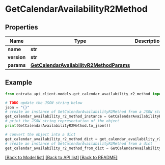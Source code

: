 # GetCalendarAvailabilityR2Method


## Properties

Name | Type | Description | Notes
------------ | ------------- | ------------- | -------------
**name** | **str** |  | 
**version** | **str** |  | [optional] 
**params** | [**GetCalendarAvailabilityR2MethodParams**](GetCalendarAvailabilityR2MethodParams.md) |  | [optional] 

## Example

```python
from entrata_api_client.models.get_calendar_availability_r2_method import GetCalendarAvailabilityR2Method

# TODO update the JSON string below
json = "{}"
# create an instance of GetCalendarAvailabilityR2Method from a JSON string
get_calendar_availability_r2_method_instance = GetCalendarAvailabilityR2Method.from_json(json)
# print the JSON string representation of the object
print(GetCalendarAvailabilityR2Method.to_json())

# convert the object into a dict
get_calendar_availability_r2_method_dict = get_calendar_availability_r2_method_instance.to_dict()
# create an instance of GetCalendarAvailabilityR2Method from a dict
get_calendar_availability_r2_method_from_dict = GetCalendarAvailabilityR2Method.from_dict(get_calendar_availability_r2_method_dict)
```
[[Back to Model list]](../README.md#documentation-for-models) [[Back to API list]](../README.md#documentation-for-api-endpoints) [[Back to README]](../README.md)


